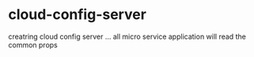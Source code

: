 # cloud-config-server

creatring cloud config server ... all micro service application will read the common props 
